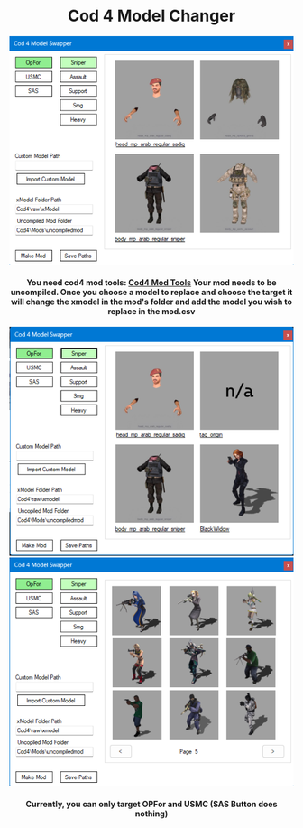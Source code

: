 <h1 align="center">
  <br>
  Cod 4 Model Changer
  <br>
</h1>

  
<div align="center">
  <a href="https://github.com/newtoyourlife/NewCod4ModelChanger/blob/master/Preview1.png">
    <img src="Preview1.png" alt="Preivew" Width="auto" Height="auto">
  </a>
</div>

  
<h4 align="center">
    You need cod4 mod tools: <a href="https://github.com/promod/CoD4-Mod-Tools/tree/master">Cod4 Mod Tools</a>
    Your mod needs to be uncompiled.
    Once you choose a model to replace and choose the target it will change the xmodel in the mod's folder and add the model you wish to replace in the mod.csv
</h4>
  
<div align="center">
  <a href="https://github.com/newtoyourlife/NewCod4ModelChanger/blob/master/Preview2.png">
    <img src="Preview2.png" alt="Preivew" Width="auto" Height="auto">
  </a>
</div>

  
<div align="center">
  <a href="https://github.com/newtoyourlife/NewCod4ModelChanger/blob/master/Preview3.png">
    <img src="Preview3.png" alt="Preivew" Width="auto" Height="auto">
  </a>
</div>

<h4 align="center">
    Currently, you can only target OPFor and USMC (SAS Button does nothing)
</h4>
